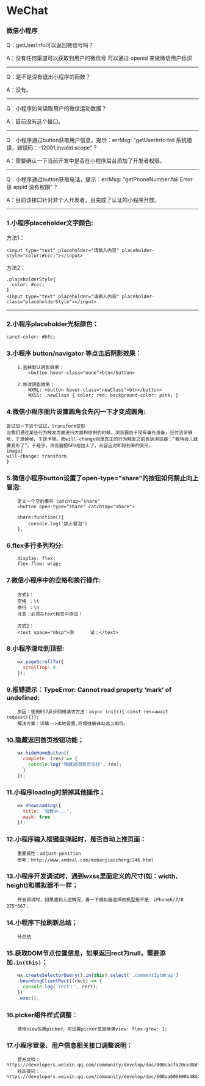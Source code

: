 # WeChat

### 微信小程序

Q：getUserInfo可以返回微信号吗？

A：没有任何渠道可以获取到用户的微信号
可以通过 openid 来做微信用户标识

---

Q：是不是没有退出小程序的函数？

A：没有。

---

Q：小程序如何读取用户的微信运动数据？

A：目前没有这个接口。

---

Q：小程序通过button获取用户信息，提示：errMsg: "getUserInfo:fail 系统错误，错误码：-12001,invalid scope"？

A：需要确认一下当前开发中是否在小程序后台添加了开发者权限。

---

Q：小程序通过button获取电话，提示：errMsg: "getPhoneNumber:fail Error: 该 appid 没有权限"？

A：目前该接口针对非个人开发者，且完成了认证的小程序开放。

---

### 1.小程序placeholder文字颜色:

方法1：
```
<input type="text" placeholder="请输入内容" placeholder-style="color:#ccc;"></input>
```

方法2：
```
.placeholderStyle{
  color: #ccc;
}
<input type="text" placeholder="请输入内容" placeholder-class="placeholderStyle"></input>
```

---

### 2.小程序placeholder光标颜色：

```
caret-color: #bfc;
```

### 3.小程序 button/navigator 等点击后阴影效果：

```
    1.去掉默认阴影效果：
        <button hover-class="none">btn</button>

    2.修改阴影效果：
        WXML: <button hover-class="newClass">btn</button>
        WXSS: .newClass { color: red; background-color: pink; }
```

### 4.微信小程序图片设置圆角会先闪一下才变成圆角:
```
尝试加一下这个试试，transform变形
当我们通过某些行为触发页面进行大面积绘制的时候，浏览器由于没有事先准备，应付渲染够呛，于是掉帧，于是卡顿。而will-change则是真正的行为触发之前告诉浏览器：“我待会儿就要变形了”。于是乎，浏览器把GPU给拉上了，从容应对即将到来的变形。
image{
will-change: transform
}
```

### 5.微信小程序button设置了open-type="share"的按钮如何禁止向上冒泡:
```
    定义一个空的事件 catchtap="share"
    <button open-type="share" catchtap="share">
    
    share:function(){
        console.log('禁止冒泡')
    },
```

### 6.flex多行多列均分:
```
    display: flex;
    flex-flow: wrap;
```

### 7.微信小程序中的空格和换行操作:
```
    方式1：
    空格 ：\t
    换行 ：\n 
    注意：必须在text标签中添加！
    
    方式2：
    <text space="nbsp">测      试：</text>
```

### 8.小程序滚动到顶部:

```js
    wx.pageScrollTo({
      scrollTop: 0
    });
```

### 9.报错提示：TypeError: Cannot read property ‘mark’ of undefined:

```
    原因：使用ES7异步网络请求方法：async init(){ const res=await request({}};
    解决方案：详情-—>本地设置,将增强编译勾选上即可。
```

### 10.隐藏返回首页按钮功能；

```js
    wx.hideHomeButton({
      complete: (res) => {
        console.log('隐藏返回首页按钮', res);
      }
    });
```

### 11.小程序loading时禁掉其他操作；

```js
    wx.showLoading({
      title: '加载中...',
      mask: true
    });
```

### 12.小程序输入框键盘弹起时，是否自动上推页面：

```
    重要属性：adjust-position
    参考：http://www.xmdeal.com/mobanjiaocheng/246.html
```

### 13.小程序开发调试时，遇到wxss里面定义的尺寸(如：width、height)和模拟器不一样；

```
    开发调试时，如果遇到上述情况，看一下模拟器选择的机型是不是：iPhone6/7/8 375*667；
```

### 14.小程序下拉刷新总结；

```
    待总结
```

### 15.获取DOM节点位置信息，如果返回rect为null，需要添加`.in(this)`；

```js
    wx.createSelectorQuery().in(this).select('.commentIptWrap')
    .boundingClientRect((rect) => {
      console.log('rect：', rect);
    })
    .exec();
```

### 16.picker组件样式调整：

```
    使用view包裹picker，可设置picker宽度撑满view: flex-grow: 1;
```


### 17.小程序登录、用户信息相关接口调整说明：

```
    官方文档：https://developers.weixin.qq.com/community/develop/doc/000cacfa20ce88df04cb468bc52801
    社区提问：https://developers.weixin.qq.com/community/develop/doc/000aa606800b48d2510c58aca55400
```
